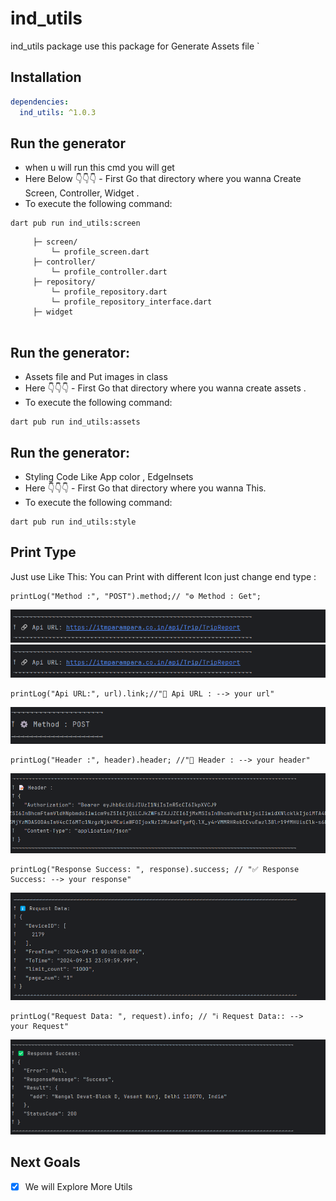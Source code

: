 # ind_utils

ind_utils package use this package for Generate Assets file `

## Installation

```yaml
dependencies:
  ind_utils: ^1.0.3
```
## Run the generator
- when u will run this cmd you will get
- Here Below 👇👇👇 - First Go that directory where you wanna Create Screen, Controller, Widget .
- To execute the following command:
```
dart pub run ind_utils:screen
```
```
     ├─ screen/
         └─ profile_screen.dart
     ├─ controller/
         └─ profile_controller.dart     
     ├─ repository/
         └─ profile_repository.dart       
         └─ profile_repository_interface.dart   
     ├─ widget
         
```

## Run the generator:
- Assets file and Put images in class
- Here 👇👇👇 - First Go that directory where you wanna create assets .
- To execute the following command: 
```
dart pub run ind_utils:assets
```
## Run the generator:
- Styling Code Like App color , EdgeInsets
- Here 👇👇👇 - First Go that directory where you wanna This.
- To execute the following command:
```
dart pub run ind_utils:style
```


## Print Type
Just use Like This: You can Print with different Icon just change end type :
```
printLog("Method :", "POST").method;// "⚙️ Method : Get";
```

![Image Description](https://raw.githubusercontent.com/adobix/ind_utils/refs/heads/main/assets/img_1.png)
![Image Description](https://raw.githubusercontent.com/adobix/ind_utils/refs/heads/main/assets/img_1.png)
```
printLog("Api URL:", url).link;//"🔗 Api URL : --> your url"
```

![Image Description](https://raw.githubusercontent.com/adobix/ind_utils/refs/heads/main/assets/img_2.png)
```
printLog("Header :", header).header; //"📝 Header : --> your header"
```

![Image Description](https://raw.githubusercontent.com/adobix/ind_utils/refs/heads/main/assets/img_3.png)
```
printLog("Response Success: ", response).success; // "✅ Response Success: --> your response"
```

![Image Description](https://raw.githubusercontent.com/adobix/ind_utils/refs/heads/main/assets/img_4.png)
```
printLog("Request Data: ", request).info; // "ℹ️ Request Data:: --> your Request"
```

![Image Description](https://raw.githubusercontent.com/adobix/ind_utils/refs/heads/main/assets/img_5.png)

## Next Goals

- [x] We will Explore More Utils